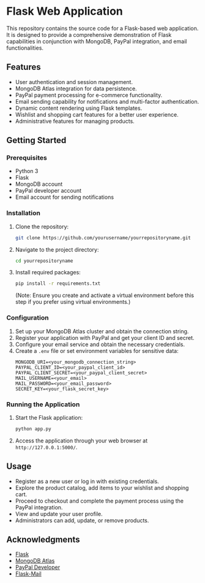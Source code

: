 # Flask Web Application

This repository contains the source code for a Flask-based web application. It is designed to provide a comprehensive demonstration of Flask capabilities in conjunction with MongoDB, PayPal integration, and email functionalities.

## Features

- User authentication and session management.
- MongoDB Atlas integration for data persistence.
- PayPal payment processing for e-commerce functionality.
- Email sending capability for notifications and multi-factor authentication.
- Dynamic content rendering using Flask templates.
- Wishlist and shopping cart features for a better user experience.
- Administrative features for managing products.

## Getting Started

### Prerequisites

- Python 3
- Flask
- MongoDB account
- PayPal developer account
- Email account for sending notifications

### Installation

1. Clone the repository:
   ```bash
   git clone https://github.com/yourusername/yourrepositoryname.git
   ```
2. Navigate to the project directory:
   ```bash
   cd yourrepositoryname
   ```
3. Install required packages:
   ```bash
   pip install -r requirements.txt
   ```
   (Note: Ensure you create and activate a virtual environment before this step if you prefer using virtual environments.)

### Configuration

1. Set up your MongoDB Atlas cluster and obtain the connection string.
2. Register your application with PayPal and get your client ID and secret.
3. Configure your email service and obtain the necessary credentials.
4. Create a `.env` file or set environment variables for sensitive data:
   ```
   MONGODB_URI=<your_mongodb_connection_string>
   PAYPAL_CLIENT_ID=<your_paypal_client_id>
   PAYPAL_CLIENT_SECRET=<your_paypal_client_secret>
   MAIL_USERNAME=<your_email>
   MAIL_PASSWORD=<your_email_password>
   SECRET_KEY=<your_flask_secret_key>
   ```

### Running the Application

1. Start the Flask application:
   ```bash
   python app.py
   ```
2. Access the application through your web browser at `http://127.0.0.1:5000/`.

## Usage

- Register as a new user or log in with existing credentials.
- Explore the product catalog, add items to your wishlist and shopping cart.
- Proceed to checkout and complete the payment process using the PayPal integration.
- View and update your user profile.
- Administrators can add, update, or remove products.


## Acknowledgments

- [Flask](https://flask.palletsprojects.com/)
- [MongoDB Atlas](https://www.mongodb.com/cloud/atlas)
- [PayPal Developer](https://developer.paypal.com/)
- [Flask-Mail](https://pythonhosted.org/Flask-Mail/)

